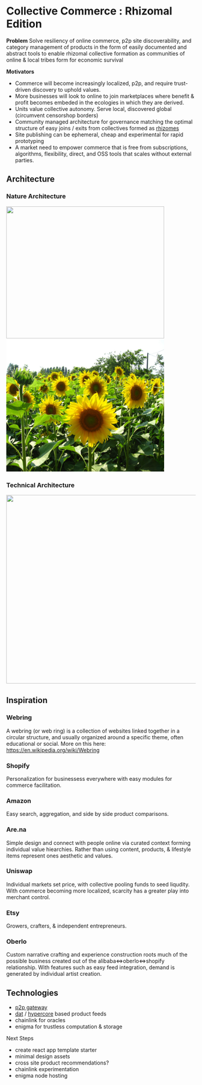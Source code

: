 # Collective Commerce : Rhizomal Edition

**Problem**
Solve resiliency of online commerce, p2p site discoverability, and category management of products in the form of easily documented and abstract tools to enable rhizomal collective formation as communities of online & local tribes form for economic survival

**Motivators**
* Commerce will become increasingly localized, p2p, and require trust-driven discovery to uphold values.
* More businesses will look to online to join marketplaces where benefit & profit becomes embeded in the ecologies in which they are derived.
* Units value collective autonomy. Serve local, discovered global (circumvent censorshop borders)
* Community managed architecture for governance matching the optimal structure of easy joins / exits from collectives formed as [rhizomes](https://www.themantle.com/philosophy/rhizome-american-translation)
* Site publishing can be ephemeral, cheap and experimental for rapid prototyping
* A market need to empower commerce that is free from subscriptions, algorithms, flexibility, direct, and OSS tools that scales without external parties.

## Architecture

### Nature Architecture
<p float="left">
  <img width="420" height="350" src="rhizome.png">
  <img width="420" height="350" src="sunflower.jpeg">
</p>

### Technical Architecture
<p align="center">
  <img width="600" height="500" src="collective_commerce.png">
</p>

## Inspiration

### Webring 
A webring (or web ring) is a collection of websites linked together in a circular structure, and usually organized around a specific theme, often educational or social.
More on this here: https://en.wikipedia.org/wiki/Webring

### Shopify
Personalization for businessess everywhere with easy modules for commerce facilitation.

### Amazon
Easy search, aggregation, and side by side product comparisons.

### Are.na
Simple design and connect with people online via curated context forming individual value hiearchies. Rather than using content, products, & lifestyle items represent ones aesthetic and values.

### Uniswap
Individual markets set price, with collective pooling funds to seed liqudity. With commerce becoming more localized, scarcity has a greater play into merchant control.

### Etsy
Growers, crafters, & independent entrepreneurs.

### Oberlo
Custom narrative crafting and experience construction roots much of the possible business created out of the alibaba<=>oberlo<=>shopify relationship. With features such as easy feed integration, demand is generated by individual artist creation.

## Technologies
- [p2p gateway](https://github.com/garbados/dat-gateway)
- [dat](https://dat.foundation/) / [hypercore](https://github.com/mafintosh/hypercore) based product feeds
- chainlink for oracles
- enigma for trustless computation & storage

Next Steps
- create react app template starter
- minimal design assets
- cross site product recommendations?
- chainlink experimentation
- enigma node hosting
